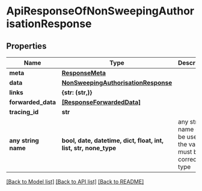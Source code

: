 # ApiResponseOfNonSweepingAuthorisationResponse


## Properties
Name | Type | Description | Notes
------------ | ------------- | ------------- | -------------
**meta** | [**ResponseMeta**](ResponseMeta.md) |  | [optional] 
**data** | [**NonSweepingAuthorisationResponse**](NonSweepingAuthorisationResponse.md) |  | [optional] 
**links** | **{str: (str,)}** |  | [optional] 
**forwarded_data** | [**[ResponseForwardedData]**](ResponseForwardedData.md) |  | [optional] 
**tracing_id** | **str** |  | [optional] 
**any string name** | **bool, date, datetime, dict, float, int, list, str, none_type** | any string name can be used but the value must be the correct type | [optional]

[[Back to Model list]](../README.md#documentation-for-models) [[Back to API list]](../README.md#documentation-for-api-endpoints) [[Back to README]](../README.md)


